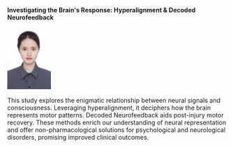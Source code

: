 **Investigating the Brain's Response: Hyperalignment & Decoded Neurofeedback**

<img src="/QinyiChen.jpg" width="100" alt="Headshot"/> 



This study explores the enigmatic relationship between neural signals and consciousness. Leveraging hyperalignment, it deciphers how the brain represents motor patterns. Decoded Neurofeedback aids post-injury motor recovery. These methods enrich our understanding of neural representation and offer non-pharmacological solutions for psychological and neurological disorders, promising improved clinical outcomes.



